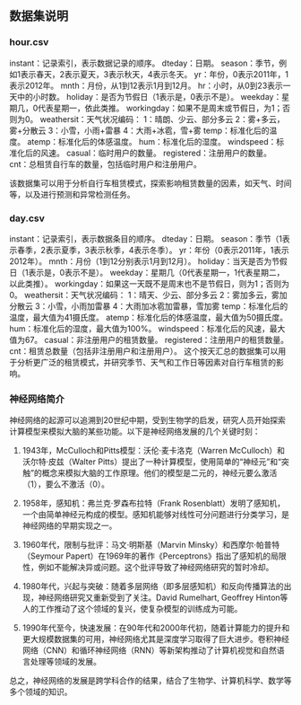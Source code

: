 ## 数据集说明
### hour.csv

instant：记录索引，表示数据记录的顺序。
dteday：日期。
season：季节，例如1表示春天，2表示夏天，3表示秋天，4表示冬天。
yr：年份，0表示2011年，1表示2012年。
mnth：月份，从1到12表示1月到12月。
hr：小时，从0到23表示一天中的小时数。
holiday：是否为节假日（1表示是，0表示不是）。
weekday：星期几，0代表星期一，依此类推。
workingday：如果不是周末或节假日，为1；否则为0。
weathersit：天气状况编码：
1：晴朗、少云、部分多云
2：雾+多云，雾+分散云
3：小雪，小雨+雷暴
4：大雨+冰雹，雪+雾
temp：标准化后的温度。
atemp：标准化后的体感温度。
hum：标准化后的湿度。
windspeed：标准化后的风速。
casual：临时用户的数量。
registered：注册用户的数量。
cnt：总租赁自行车的数量，包括临时用户和注册用户。

该数据集可以用于分析自行车租赁模式，探索影响租赁数量的因素，如天气、时间等，以及进行预测和异常检测任务。

### day.csv
instant：记录索引，表示数据条目的顺序。
dteday：日期。
season：季节（1表示春季，2表示夏季，3表示秋季，4表示冬季）。
yr：年份（0表示2011年，1表示2012年）。
mnth：月份（1到12分别表示1月到12月）。
holiday：当天是否为节假日（1表示是，0表示不是）。
weekday：星期几（0代表星期一，1代表星期二，以此类推）。
workingday：如果这一天既不是周末也不是节假日，则为1；否则为0。
weathersit：天气状况编码：
1：晴天、少云、部分多云
2：雾加多云，雾加分散云
3：小雪，小雨加雷暴
4：大雨加冰雹加雷暴，雪加雾
temp：标准化后的温度，最大值为41摄氏度。
atemp：标准化后的体感温度，最大值为50摄氏度。
hum：标准化后的湿度，最大值为100%。
windspeed：标准化后的风速，最大值为67。
casual：非注册用户的租赁数量。
registered：注册用户的租赁数量。
cnt：租赁总数量（包括非注册用户和注册用户）。
这个按天汇总的数据集可以用于分析更广泛的租赁模式，并研究季节、天气和工作日等因素对自行车租赁的影响。


### 神经网络简介
神经网络的起源可以追溯到20世纪中期，受到生物学的启发，研究人员开始探索计算模型来模拟大脑的某些功能。以下是神经网络发展的几个关键时刻：

1. 1943年，McCulloch和Pitts模型：沃伦·麦卡洛克（Warren McCulloch）和沃尔特·皮兹（Walter Pitts）提出了一种计算模型，使用简单的“神经元”和“突触”的概念来模拟大脑的工作原理。他们的模型是二元的，神经元要么激活（1），要么不激活（0）。

2. 1958年，感知机：弗兰克·罗森布拉特（Frank Rosenblatt）发明了感知机，一个由简单神经元构成的模型。感知机能够对线性可分问题进行分类学习，是神经网络的早期实现之一。

3. 1960年代，限制与批评：马文·明斯基（Marvin Minsky）和西摩尔·帕普特（Seymour Papert）在1969年的著作《Perceptrons》指出了感知机的局限性，例如不能解决异或问题。这个批评导致了神经网络研究的暂时冷却。

4. 1980年代，兴起与突破：随着多层网络（即多层感知机）和反向传播算法的出现，神经网络研究又重新受到了关注。David Rumelhart, Geoffrey Hinton等人的工作推动了这个领域的复兴，使复杂模型的训练成为可能。

5. 1990年代至今，快速发展：在90年代和2000年代初，随着计算能力的提升和更大规模数据集的可用，神经网络尤其是深度学习取得了巨大进步。卷积神经网络（CNN）和循环神经网络（RNN）等新架构推动了计算机视觉和自然语言处理等领域的发展。

总之，神经网络的发展是跨学科合作的结果，结合了生物学、计算机科学、数学等多个领域的知识。